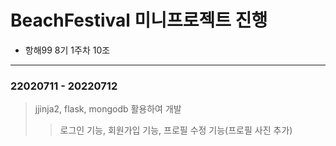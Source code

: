 # BeachFestival 미니프로젝트 진행
- 항해99 8기 1주차 10조
-----
### 22020711 - 20220712
> jjinja2, flask, mongodb 활용하여 개발
>> 로그인 기능, 회원가입 기능, 프로필 수정 기능(프로필 사진 추가)
